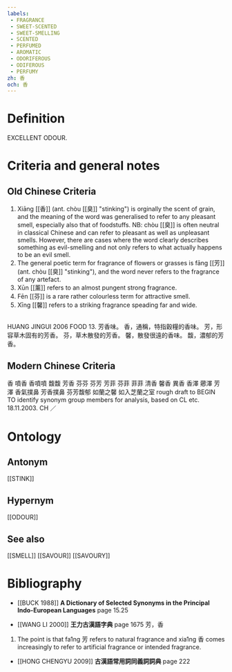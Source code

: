 ```yaml
---
labels: 
 - FRAGRANCE
 - SWEET-SCENTED
 - SWEET-SMELLING
 - SCENTED
 - PERFUMED
 - AROMATIC
 - ODORIFEROUS
 - ODIFEROUS
 - PERFUMY
zh: 香
och: 香
---
```


# Definition
EXCELLENT ODOUR.
# Criteria and general notes
## Old Chinese Criteria
1. Xiāng [[香]] (ant. chòu [[臭]] "stinking") is orginally the scent of grain, and the meaning of the word was generalised to refer to any pleasant smell, especially also that of foodstuffs. NB: chòu [[臭]] is often neutral in classical Chinese and can refer to pleasant as well as unpleasant smells. However, there are cases where the word clearly describes something as evil-smelling and not only refers to what actually happens to be an evil smell.
2. The general poetic term for fragrance of flowers or grasses is fāng [[芳]] (ant. chòu [[臭]] "stinking"), and the word never refers to the fragrance of any artefact.
3. Xūn [[薰]] refers to an almost pungent strong fragrance.
4. Fēn [[芬]] is a rare rather colourless term for attractive smell.
5. Xīng [[馨]] refers to a striking fragrance speading far and wide.
## 
HUANG JINGUI 2006
FOOD 13. 芳香味。
香，通稱，特指穀糧的香味。
芳，形容草木固有的芳香。
芬，草木散發的芳香。
馨，散發很遠的香味。
馥，濃郁的芳香。
## Modern Chinese Criteria
香
噴香
香噴噴
馥馥
芳香
芬芬
芬芳
芳菲
芬菲
菲菲
清香
馨香
異香
香澤
薌澤
芳澤
香氣撲鼻
芳香撲鼻
芬芳馥郁
如蘭之馨
如入芝蘭之室
rough draft to BEGIN TO identify synonym group members for analysis, based on CL etc. 18.11.2003. CH ／
# Ontology

## Antonym
[[STINK]]
## Hypernym
[[ODOUR]]
## See also
[[SMELL]]
[[SAVOUR]]
[[SAVOURY]]
# Bibliography
- [[BUCK 1988]]
**A Dictionary of Selected Synonyms in the Principal Indo-European Languages** page 15.25

- [[WANG LI 2000]]
**王力古漢語字典** page 1675
芳，香
1. The point is that fa1ng 芳 refers to natural fragrance and xia1ng 香 comes increasingly to refer to artificial fragrance or intended fragrance.
- [[HONG CHENGYU 2009]]
**古漢語常用詞同義詞詞典** page 222
